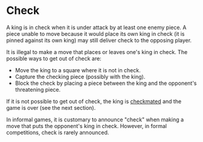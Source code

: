 # Check

A king is in check when it is under attack by at least one enemy piece. 
A piece unable to move because it would place its own king in check 
(it is pinned against its own king) may still deliver check to the opposing player.

It is illegal to make a move that places or leaves one's king in check. 
The possible ways to get out of check are:
- Move the king to a square where it is not in check.
- Capture the checking piece (possibly with the king).
- Block the check by placing a piece between the king and the opponent's threatening piece.

If it is not possible to get out of check, the king is [checkmated] and the game is over 
(see the next section).

In informal games, it is customary to announce "check" when making a move that puts 
the opponent's king in check. However, in formal competitions, check is rarely announced.

[checkmated]: end-of-the-game/checkmate.md
